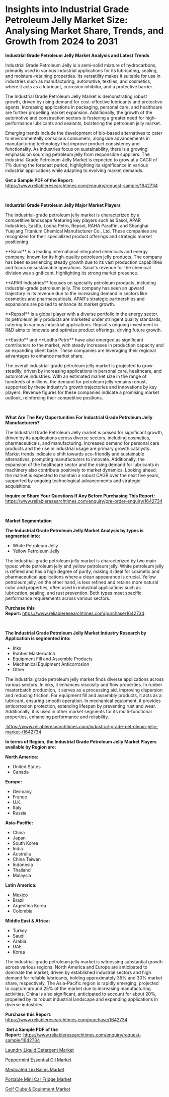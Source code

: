 <p><h1>Insights into Industrial Grade Petroleum Jelly Market Size: Analysing Market Share, Trends, and Growth from 2024 to 2031</h1></p><p><strong>Industrial Grade Petroleum Jelly Market Analysis and Latest Trends</strong></p>
<p><p>Industrial Grade Petroleum Jelly is a semi-solid mixture of hydrocarbons, primarily used in various industrial applications for its lubricating, sealing, and moisture-retaining properties. Its versatility makes it suitable for use in industries such as manufacturing, automotive, textiles, and cosmetics, where it acts as a lubricant, corrosion inhibitor, and a protective barrier.</p><p>The Industrial Grade Petroleum Jelly Market is demonstrating robust growth, driven by rising demand for cost-effective lubricants and protective agents. Increasing applications in packaging, personal care, and healthcare are further propelling market expansion. Additionally, the growth of the automotive and construction sectors is fostering a greater need for high-performance lubricants and sealants, bolstering the petroleum jelly market.</p><p>Emerging trends include the development of bio-based alternatives to cater to environmentally conscious consumers, alongside advancements in manufacturing technology that improve product consistency and functionality. As industries focus on sustainability, there is a growing emphasis on sourcing petroleum jelly from responsible suppliers. The Industrial Grade Petroleum Jelly Market is expected to grow at a CAGR of 7% during the forecast period, highlighting its significance in various industrial applications while adapting to evolving market demands.</p></p>
<p><strong>Get a Sample PDF of the Report:&nbsp;</strong> <a href="https://www.reliableresearchtimes.com/enquiry/request-sample/1642734?utm_campaign=1776&utm_medium=2&utm_source=Github&utm_content=ia&utm_term=23102024&utm_id=industrial-grade-petroleum-jelly">https://www.reliableresearchtimes.com/enquiry/request-sample/1642734</a></p>
<p>&nbsp;</p>
<p><strong>Industrial Grade Petroleum Jelly Major Market Players</strong></p>
<p><p>The industrial-grade petroleum jelly market is characterized by a competitive landscape featuring key players such as Sasol, APAR Industries, Eastto, Lodha Petro, Repsol, RAHA Paraffin, and Shanghai Yuejiang Titanium Chemical Manufacturer Co., Ltd. These companies are recognized for their specialized product offerings and strategic market positioning.</p><p>**Sasol** is a leading international integrated chemicals and energy company, known for its high-quality petroleum jelly products. The company has been experiencing steady growth due to its vast production capabilities and focus on sustainable operations. Sasol's revenue for the chemical division was significant, highlighting its strong market presence.</p><p>**APAR Industries** focuses on specialty petroleum products, including industrial-grade petroleum jelly. The company has seen an upward trajectory in its revenue due to the increasing demand in sectors like cosmetics and pharmaceuticals. APAR's strategic partnerships and expansions are poised to enhance its market growth.</p><p>**Repsol** is a global player with a diverse portfolio in the energy sector. Its petroleum jelly products are marketed under stringent quality standards, catering to various industrial applications. Repsol's ongoing investment in R&D aims to innovate and optimize product offerings, driving future growth.</p><p>**Eastto** and **Lodha Petro** have also emerged as significant contributors to the market, with steady increases in production capacity and an expanding client base. These companies are leveraging their regional advantages to enhance market share.</p><p>The overall industrial-grade petroleum jelly market is projected to grow steadily, driven by increasing applications in personal care, healthcare, and automotive industries. With an estimated market size in the range of hundreds of millions, the demand for petroleum jelly remains robust, supported by these industry's growth trajectories and innovations by key players. Revenue figures for these companies indicate a promising market outlook, reinforcing their competitive positions.</p></p>
<p>&nbsp;</p>
<p><strong>What Are The Key Opportunities For Industrial Grade Petroleum Jelly Manufacturers?</strong></p>
<p><p>The Industrial Grade Petroleum Jelly market is poised for significant growth, driven by its applications across diverse sectors, including cosmetics, pharmaceuticals, and manufacturing. Increased demand for personal care products and the rise in industrial usage are primary growth catalysts. Market trends indicate a shift towards eco-friendly and sustainable alternatives, prompting manufacturers to innovate. Additionally, the expansion of the healthcare sector and the rising demand for lubricants in machinery also contribute positively to market dynamics. Looking ahead, the market is expected to maintain a robust CAGR over the next five years, supported by ongoing technological advancements and strategic acquisitions.</p></p>
<p><strong>Inquire or Share Your Questions If Any Before Purchasing This Report:</strong> <a href="https://www.reliableresearchtimes.com/enquiry/pre-order-enquiry/1642734?utm_campaign=1776&utm_medium=2&utm_source=Github&utm_content=ia&utm_term=23102024&utm_id=industrial-grade-petroleum-jelly">https://www.reliableresearchtimes.com/enquiry/pre-order-enquiry/1642734</a></p>
<p>&nbsp;</p>
<p><strong>Market Segmentation</strong></p>
<p><strong>The Industrial Grade Petroleum Jelly Market Analysis by types is segmented into:</strong></p>
<p><ul><li>White Petroleum Jelly</li><li>Yellow Petroleum Jelly</li></ul></p>
<p><p>The industrial-grade petroleum jelly market is characterized by two main types: white petroleum jelly and yellow petroleum jelly. White petroleum jelly is refined and has a high degree of purity, making it ideal for cosmetic and pharmaceutical applications where a clean appearance is crucial. Yellow petroleum jelly, on the other hand, is less refined and retains more natural color and properties, often used in industrial applications such as lubrication, sealing, and rust prevention. Both types meet specific performance requirements across various sectors.</p></p>
<p><strong>Purchase this Report:&nbsp;</strong><a href="https://www.reliableresearchtimes.com/purchase/1642734?utm_campaign=1776&utm_medium=2&utm_source=Github&utm_content=ia&utm_term=23102024&utm_id=industrial-grade-petroleum-jelly">https://www.reliableresearchtimes.com/purchase/1642734</a></p>
<p>&nbsp;</p>
<p><strong>The Industrial Grade Petroleum Jelly Market Industry Research by Application is segmented into:</strong></p>
<p><ul><li>Inks</li><li>Rubber Masterbatch</li><li>Equipment Fill and Assemble Products</li><li>Mechanical Equipment Anticorrosion</li><li>Other</li></ul></p>
<p><p>The industrial grade petroleum jelly market finds diverse applications across various sectors. In inks, it enhances viscosity and flow properties. In rubber masterbatch production, it serves as a processing aid, improving dispersion and reducing friction. For equipment fill and assembly products, it acts as a lubricant, ensuring smooth operation. In mechanical equipment, it provides anticorrosion protection, extending lifespan by preventing rust and wear. Additionally, it is used in other market segments for its multi-functional properties, enhancing performance and reliability.</p></p>
<p><a href="https://www.reliableresearchtimes.com/industrial-grade-petroleum-jelly-market-r1642734?utm_campaign=1776&utm_medium=2&utm_source=Github&utm_content=ia&utm_term=23102024&utm_id=industrial-grade-petroleum-jelly">&nbsp;https://www.reliableresearchtimes.com/industrial-grade-petroleum-jelly-market-r1642734</a></p>
<p><strong>In terms of Region, the Industrial Grade Petroleum Jelly Market Players available by Region are:</strong></p>
<p>
    <p> <strong> North America: </strong>
        <ul>
            <li>United States</li>
            <li>Canada</li>
        </ul>
        </p> 
    <p> <strong> Europe: </strong>
        <ul>
            <li>Germany</li>
            <li>France</li>
            <li>U.K.</li>
            <li>Italy</li>
            <li>Russia</li>
        </ul>
        </p> 
    <p> <strong> Asia-Pacific: </strong>
        <ul>
            <li>China</li>
            <li>Japan</li>
            <li>South Korea</li>
            <li>India</li>
            <li>Australia</li>
            <li>China Taiwan</li>
            <li>Indonesia</li>
            <li>Thailand</li>
            <li>Malaysia</li>
        </ul>
        </p> 
    <p> <strong> Latin America: </strong>
        <ul>
            <li>Mexico</li>
            <li>Brazil</li>
            <li>Argentina Korea</li>
            <li>Colombia</li>
        </ul>
        </p> 
    <p> <strong> Middle East & Africa: </strong>
        <ul>
            <li>Turkey</li>
            <li>Saudi</li>
            <li>Arabia</li>
            <li>UAE</li>
            <li>Korea</li>
        </ul>
    </p>
    </p>
<p><p>The industrial-grade petroleum jelly market is witnessing substantial growth across various regions. North America and Europe are anticipated to dominate the market, driven by established industrial sectors and high demand for reliable lubricants, holding approximately 35% and 30% market share, respectively. The Asia-Pacific region is rapidly emerging, projected to capture around 25% of the market due to increasing manufacturing activities. China is also significant, anticipated to account for about 20%, propelled by its robust industrial landscape and expanding applications in diverse industries.</p></p>
<p><strong>Purchase this Report: </strong><a href="https://www.reliableresearchtimes.com/purchase/1642734?utm_campaign=1776&utm_medium=2&utm_source=Github&utm_content=ia&utm_term=23102024&utm_id=industrial-grade-petroleum-jelly">https://www.reliableresearchtimes.com/purchase/1642734</a></p>
<p>&nbsp;<strong>Get a Sample PDF of the Report:&nbsp;&nbsp;</strong><a href="https://www.reliableresearchtimes.com/enquiry/request-sample/1642734?utm_campaign=1776&utm_medium=2&utm_source=Github&utm_content=ia&utm_term=23102024&utm_id=industrial-grade-petroleum-jelly">https://www.reliableresearchtimes.com/enquiry/request-sample/1642734</a></p>
<p><strong></strong></p>
<p><p><a href="https://www.linkedin.com/pulse/laundry-liquid-detergent-market-global-insights-sales-abhje?utm_campaign=1776&utm_medium=2&utm_source=Github&utm_content=ia&utm_term=23102024&utm_id=industrial-grade-petroleum-jelly">Laundry Liquid Detergent Market</a></p><p><a href="https://www.linkedin.com/pulse/peppermint-essential-oil-market-size-growth-trends-statistics-bryge?utm_campaign=1776&utm_medium=2&utm_source=Github&utm_content=ia&utm_term=23102024&utm_id=industrial-grade-petroleum-jelly">Peppermint Essential Oil Market</a></p><p><a href="https://www.linkedin.com/pulse/medicated-lip-balms-market-size-segmentation-trends-growth-analysis-g6sne?utm_campaign=1776&utm_medium=2&utm_source=Github&utm_content=ia&utm_term=23102024&utm_id=industrial-grade-petroleum-jelly">Medicated Lip Balms Market</a></p><p><a href="https://www.linkedin.com/pulse/portable-mini-car-fridge-market-industry-trends-forecast-period-diete?utm_campaign=1776&utm_medium=2&utm_source=Github&utm_content=ia&utm_term=23102024&utm_id=industrial-grade-petroleum-jelly">Portable Mini Car Fridge Market</a></p><p><a href="https://www.linkedin.com/pulse/comprehensive-golf-clubs-equipment-market-report-regional-d93ae?utm_campaign=1776&utm_medium=2&utm_source=Github&utm_content=ia&utm_term=23102024&utm_id=industrial-grade-petroleum-jelly">Golf Clubs & Equipment Market</a></p></p>